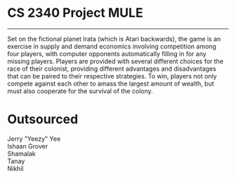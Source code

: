 <h1>CS 2340 Project MULE</h1>

<hr />
<p>
Set on the fictional planet Irata (which is Atari backwards), the game is an exercise in supply and demand economics involving competition among four players, with computer opponents automatically filling in for any missing players. Players are provided with several different choices for the race of their colonist, providing different advantages and disadvantages that can be paired to their respective strategies. To win, players not only compete against each other to amass the largest amount of wealth, but must also cooperate for the survival of the colony.
</p>
<h1>Outsourced</h1>

Jerry "Yeezy" Yee
<br>Ishaan Grover
<br>Shamalak
<br>Tanay
<br>Nikhil
